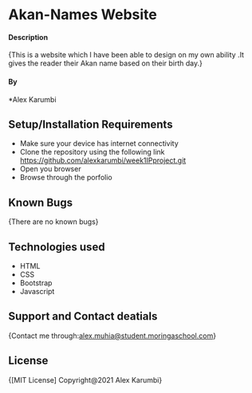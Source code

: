 # Akan-Names Website
#### Description
{This is a website which I have been able to design on my own ability .It gives the reader their Akan name based on their birth day.}
#### By 
*Alex Karumbi
## Setup/Installation Requirements
* Make sure your device has internet connectivity 
* Clone the repository using the following link https://github.com/alexkarumbi/week1IPproject.git
* Open you browser 
* Browse through the porfolio
## Known Bugs
{There are no known bugs}
## Technologies used
* HTML
* CSS
* Bootstrap
* Javascript
## Support and Contact deatials
{Contact me through:alex.muhia@student.moringaschool.com}
## License
{[MIT License]
Copyright@2021
Alex Karumbi}